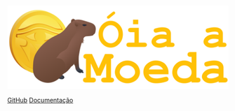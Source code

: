 ![logo](Docs/Imgs/Logo/Oia_a_moeda.svg)

[GitHub](https://github.com/fga-eps-mds/2022-1-OiaAMoeda.git)
[Documentação](#visão-geral)
